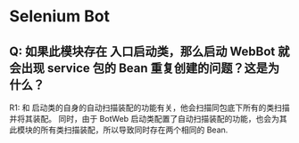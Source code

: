 # Selenium Bot


## Q: 如果此模块存在 入口启动类，那么启动 WebBot 就会出现 service 包的 Bean 重复创建的问题？这是为什么？

R1: 和 启动类的自身的自动扫描装配的功能有关，他会扫描同包底下所有的类扫描并将其装配。
同时，由于 BotWeb 启动类配置了自动扫描装配的功能，也会为其此模块的所有类扫描装配，所以导致同时存在两个相同的 Bean.